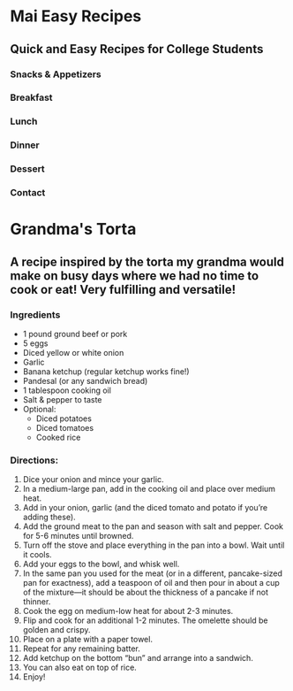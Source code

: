 # Mai Easy Recipes
## Quick and Easy Recipes for College Students

### Snacks & Appetizers
### Breakfast
### Lunch
### Dinner
### Dessert
### Contact

# Grandma's Torta
## A recipe inspired by the torta my grandma would make on busy days where we had no time to cook or eat! Very fulfilling and versatile!

### Ingredients
- 1 pound ground beef or pork
- 5 eggs
- Diced yellow or white onion
- Garlic
- Banana ketchup (regular ketchup works fine!)
- Pandesal (or any sandwich bread)
- 1 tablespoon cooking oil
- Salt & pepper to taste
- Optional:
    - Diced potatoes
    - Diced tomatoes
    - Cooked rice

### Directions:
1. Dice your onion and mince your garlic.
2. In a medium-large pan, add in the cooking oil and place over medium heat.
3. Add in your onion, garlic (and the diced tomato and potato if you’re adding these).
4. Add the ground meat to the pan and season with salt and pepper. Cook for 5-6 minutes until browned.
5. Turn off the stove and place everything in the pan into a bowl. Wait until it cools.
6. Add your eggs to the bowl, and whisk well.
7. In the same pan you used for the meat (or in a different, pancake-sized pan for exactness), add a teaspoon of oil and then pour in about a cup of the mixture—it should be about the thickness of a pancake if not thinner.
8. Cook the egg on medium-low heat for about 2-3 minutes.
9. Flip and cook for an additional 1-2 minutes. The omelette should be golden and crispy.
10. Place on a plate with a paper towel.
11. Repeat for any remaining batter.
12. Add ketchup on the bottom “bun” and arrange into a sandwich.
13. You can also eat on top of rice.
14. Enjoy!
